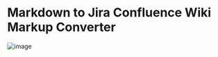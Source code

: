 # Markdown to Jira Confluence Wiki Markup Converter

![image](https://github.com/user-attachments/assets/63db9d14-de87-4360-a0ec-f1b323557d79)
